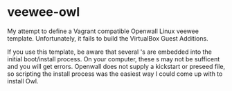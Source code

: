 veewee-owl
==========

My attempt to define a Vagrant compatible Openwall Linux veewee template.  Unfortunately, it fails to build the VirtualBox Guest Additions.

If you use this template, be aware that several <Wait>'s are embedded into the initial boot/install process. On your computer, these <Wait>s may not be sufficent and you will get errors.  Openwall does not supply a kickstart or preseed file, so scripting the install process was the easiest way I could come up with to install Owl.
